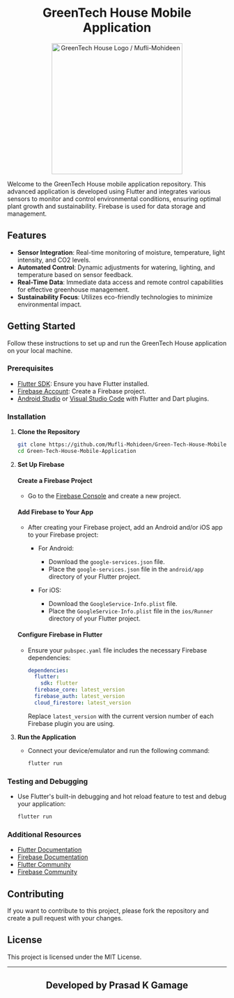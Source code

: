 <div align = "center">
   
# GreenTech House Mobile Application

</div>

<div align="center">
  <img src="https://drive.google.com/uc?export=view&id=1oHkSDhuq2BMVmJmC2M38jebAsDMNKzY0" alt="GreenTech House Logo / Mufli-Mohideen" style="width:300px; height:auto">
</div>

Welcome to the GreenTech House mobile application repository. This advanced application is developed using Flutter and integrates various sensors to monitor and control environmental conditions, ensuring optimal plant growth and sustainability. Firebase is used for data storage and management.

## Features

- **Sensor Integration**: Real-time monitoring of moisture, temperature, light intensity, and CO2 levels.
- **Automated Control**: Dynamic adjustments for watering, lighting, and temperature based on sensor feedback.
- **Real-Time Data**: Immediate data access and remote control capabilities for effective greenhouse management.
- **Sustainability Focus**: Utilizes eco-friendly technologies to minimize environmental impact.

## Getting Started

Follow these instructions to set up and run the GreenTech House application on your local machine.

### Prerequisites

- [Flutter SDK](https://flutter.dev/docs/get-started/install): Ensure you have Flutter installed.
- [Firebase Account](https://firebase.google.com/): Create a Firebase project.
- [Android Studio](https://developer.android.com/studio) or [Visual Studio Code](https://code.visualstudio.com/) with Flutter and Dart plugins.

### Installation

1. **Clone the Repository**
   ```sh
   git clone https://github.com/Mufli-Mohideen/Green-Tech-House-Mobile-Application.git
   cd Green-Tech-House-Mobile-Application

2. **Set Up Firebase**

   #### Create a Firebase Project

   - Go to the [Firebase Console](https://console.firebase.google.com/) and create a new project.
   
   #### Add Firebase to Your App

   - After creating your Firebase project, add an Android and/or iOS app to your Firebase project:
     - For Android:
       - Download the `google-services.json` file.
       - Place the `google-services.json` file in the `android/app` directory of your Flutter project.
       
     - For iOS:
       - Download the `GoogleService-Info.plist` file.
       - Place the `GoogleService-Info.plist` file in the `ios/Runner` directory of your Flutter project.

   #### Configure Firebase in Flutter

   - Ensure your `pubspec.yaml` file includes the necessary Firebase dependencies:

     ```yaml
     dependencies:
       flutter:
         sdk: flutter
       firebase_core: latest_version
       firebase_auth: latest_version
       cloud_firestore: latest_version
     ```

     Replace `latest_version` with the current version number of each Firebase plugin you are using.

3. **Run the Application**

   - Connect your device/emulator and run the following command:

     ```sh
     flutter run
     ```

### Testing and Debugging

- Use Flutter's built-in debugging and hot reload feature to test and debug your application:

  ```sh
  flutter run

### Additional Resources

- [Flutter Documentation](https://flutter.dev/docs)
- [Firebase Documentation](https://firebase.google.com/docs)
- [Flutter Community](https://flutter.dev/community)
- [Firebase Community](https://firebase.google.com/community)

## Contributing

If you want to contribute to this project, please fork the repository and create a pull request with your changes.

## License

This project is licensed under the MIT License.

---

<div align="center">

## Developed by Prasad K Gamage

</div>

